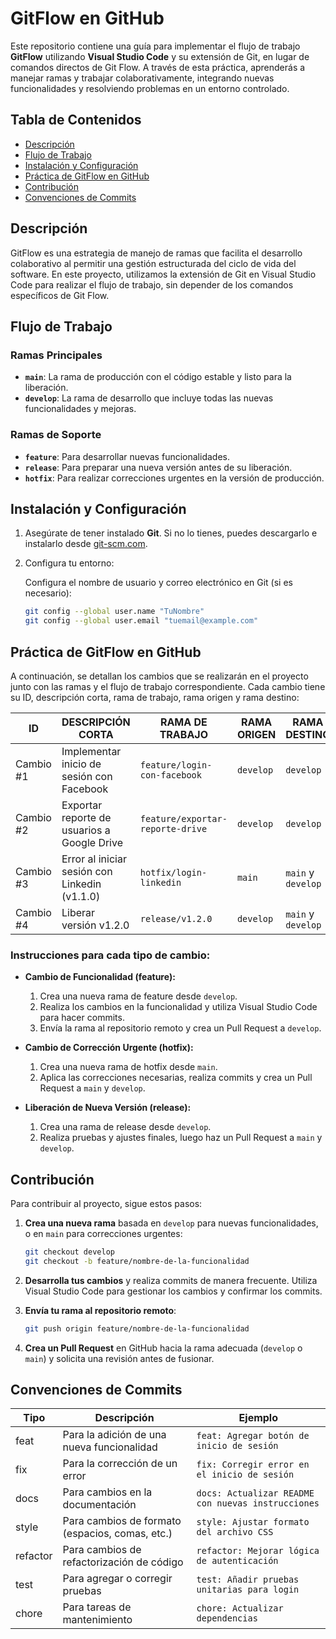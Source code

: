 # GitFlow en GitHub

Este repositorio contiene una guía para implementar el flujo de trabajo **GitFlow** utilizando **Visual Studio Code** y su extensión de Git, en lugar de comandos directos de Git Flow. A través de esta práctica, aprenderás a manejar ramas y trabajar colaborativamente, integrando nuevas funcionalidades y resolviendo problemas en un entorno controlado.

## Tabla de Contenidos
- [Descripción](#descripción)
- [Flujo de Trabajo](#flujo-de-trabajo)
- [Instalación y Configuración](#instalación-y-configuración)
- [Práctica de GitFlow en GitHub](#práctica-de-gitflow-en-github)
- [Contribución](#contribución)
- [Convenciones de Commits](#convenciones-de-commits)



## Descripción

GitFlow es una estrategia de manejo de ramas que facilita el desarrollo colaborativo al permitir una gestión estructurada del ciclo de vida del software. En este proyecto, utilizamos la extensión de Git en Visual Studio Code para realizar el flujo de trabajo, sin depender de los comandos específicos de Git Flow.

## Flujo de Trabajo

### Ramas Principales
- **`main`**: La rama de producción con el código estable y listo para la liberación.
- **`develop`**: La rama de desarrollo que incluye todas las nuevas funcionalidades y mejoras.

### Ramas de Soporte
- **`feature`**: Para desarrollar nuevas funcionalidades.
- **`release`**: Para preparar una nueva versión antes de su liberación.
- **`hotfix`**: Para realizar correcciones urgentes en la versión de producción.

## Instalación y Configuración

1. Asegúrate de tener instalado **Git**. Si no lo tienes, puedes descargarlo e instalarlo desde [git-scm.com](https://git-scm.com/).

2. Configura tu entorno:

   Configura el nombre de usuario y correo electrónico en Git (si es necesario):
   ```bash
   git config --global user.name "TuNombre"
   git config --global user.email "tuemail@example.com"

## Práctica de GitFlow en GitHub

A continuación, se detallan los cambios que se realizarán en el proyecto junto con las ramas y el flujo de trabajo correspondiente. Cada cambio tiene su ID, descripción corta, rama de trabajo, rama origen y rama destino:

| ID        | DESCRIPCIÓN CORTA                                  | RAMA DE TRABAJO               | RAMA ORIGEN | RAMA DESTINO        |
|-----------|----------------------------------------------------|-------------------------------|-------------|---------------------|
| Cambio #1 | Implementar inicio de sesión con Facebook          | `feature/login-con-facebook`  | `develop`   | `develop`           |
| Cambio #2 | Exportar reporte de usuarios a Google Drive        | `feature/exportar-reporte-drive` | `develop` | `develop`           |
| Cambio #3 | Error al iniciar sesión con Linkedin (v1.1.0)      | `hotfix/login-linkedin`       | `main`      | `main` y `develop`  |
| Cambio #4 | Liberar versión v1.2.0                             | `release/v1.2.0`              | `develop`   | `main` y `develop`  |

### Instrucciones para cada tipo de cambio:

- **Cambio de Funcionalidad (feature):**
  1. Crea una nueva rama de feature desde `develop`.
  2. Realiza los cambios en la funcionalidad y utiliza Visual Studio Code para hacer commits.
  3. Envía la rama al repositorio remoto y crea un Pull Request a `develop`.

- **Cambio de Corrección Urgente (hotfix):**
  1. Crea una nueva rama de hotfix desde `main`.
  2. Aplica las correcciones necesarias, realiza commits y crea un Pull Request a `main` y `develop`.

- **Liberación de Nueva Versión (release):**
  1. Crea una rama de release desde `develop`.
  2. Realiza pruebas y ajustes finales, luego haz un Pull Request a `main` y `develop`.

## Contribución

Para contribuir al proyecto, sigue estos pasos:

1. **Crea una nueva rama** basada en `develop` para nuevas funcionalidades, o en `main` para correcciones urgentes:
   ```bash
   git checkout develop
   git checkout -b feature/nombre-de-la-funcionalidad
2. **Desarrolla tus cambios** y realiza commits de manera frecuente. Utiliza Visual Studio Code para gestionar los cambios y confirmar los commits.

3. **Envía tu rama al repositorio remoto**:
   ```bash
   git push origin feature/nombre-de-la-funcionalidad
4. **Crea un Pull Request** en GitHub hacia la rama adecuada (`develop` o `main`) y solicita una revisión antes de fusionar.

## Convenciones de Commits

| Tipo    | Descripción                                     | Ejemplo                                         |
|---------|-------------------------------------------------|-------------------------------------------------|
| feat    | Para la adición de una nueva funcionalidad      | `feat: Agregar botón de inicio de sesión`       |
| fix     | Para la corrección de un error                  | `fix: Corregir error en el inicio de sesión`    |
| docs    | Para cambios en la documentación                | `docs: Actualizar README con nuevas instrucciones` |
| style   | Para cambios de formato (espacios, comas, etc.) | `style: Ajustar formato del archivo CSS`        |
| refactor| Para cambios de refactorización de código       | `refactor: Mejorar lógica de autenticación`     |
| test    | Para agregar o corregir pruebas                 | `test: Añadir pruebas unitarias para login`     |
| chore   | Para tareas de mantenimiento                    | `chore: Actualizar dependencias`                |
